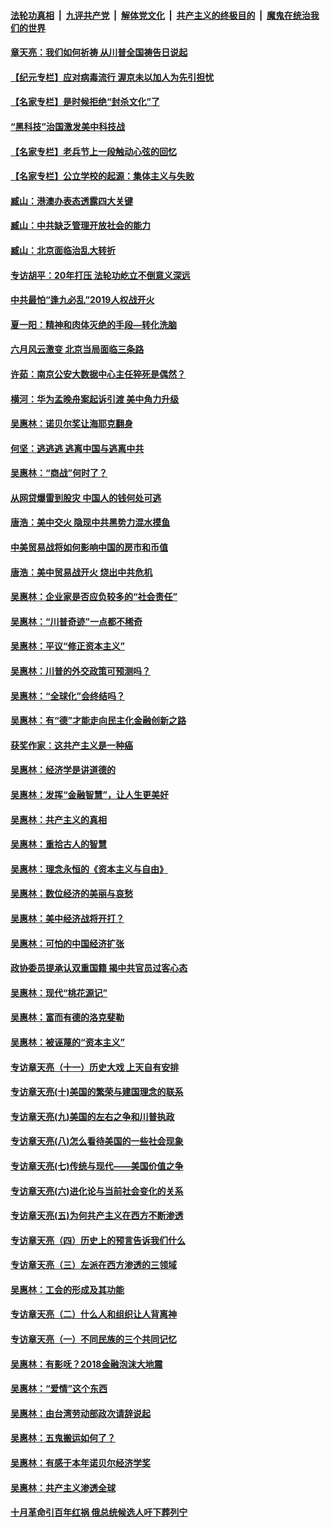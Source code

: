 ####  [法轮功真相](../../../../basic/blob/master/README.md?t=07040602) &nbsp;|&nbsp; [九评共产党](../../../../9ping.md/blob/master/README.md?t=07040602) &nbsp;|&nbsp; [解体党文化](../../../../jtdwh.md/blob/master/README.md?t=07040602)  &nbsp;|&nbsp; [共产主义的终极目的](../../../../gczydzjmd.md/blob/master/README.md?t=07040602) &nbsp;|&nbsp; [魔鬼在统治我们的世界](../../../../mgztzwmdsj.md/blob/master/README.md?t=07040602) 

#### [章天亮：我们如何祈祷 从川普全国祷告日说起](../pages/nsc423/n11944627.md?t=07040602) 

#### [【纪元专栏】应对病毒流行 渥京未以加人为先引担忧](../pages/nsc423/n11875714.md?t=07040602) 

#### [【名家专栏】是时候拒绝“封杀文化”了](../pages/nsc423/n11814093.md?t=07040602) 

#### [“黑科技”治国激发美中科技战](../pages/nsc423/n11638056.md?t=07040602) 

#### [【名家专栏】老兵节上一段触动心弦的回忆](../pages/nsc423/n11646016.md?t=07040602) 

#### [【名家专栏】公立学校的起源：集体主义与失败](../pages/nsc423/n11601833.md?t=07040602) 

#### [臧山：港澳办表态透露四大关键](../pages/nsc423/n11421628.md?t=07040602) 

#### [臧山：中共缺乏管理开放社会的能力](../pages/nsc423/n11407457.md?t=07040602) 

#### [臧山：北京面临治乱大转折](../pages/nsc423/n11406895.md?t=07040602) 

#### [专访胡平：20年打压 法轮功屹立不倒意义深远](../pages/nsc423/n11398800.md?t=07040602) 

#### [中共最怕“逢九必乱”2019人权战开火](../pages/nsc423/n11385248.md?t=07040602) 

#### [夏一阳：精神和肉体灭绝的手段—转化洗脑](../pages/nsc423/n11368250.md?t=07040602) 

#### [六月风云激变 北京当局面临三条路](../pages/nsc423/n11313668.md?t=07040602) 

#### [许茹：南京公安大数据中心主任猝死是偶然？](../pages/nsc423/n11064744.md?t=07040602) 

#### [横河：华为孟晚舟案起诉引渡 美中角力升级](../pages/nsc423/n11027230.md?t=07040602) 

#### [吴惠林：诺贝尔奖让海耶克翻身](../pages/nsc423/n10890049.md?t=07040602) 

#### [何坚：逃逃逃 逃离中国与逃离中共](../pages/nsc423/n10592891.md?t=07040602) 

#### [吴惠林：“商战”何时了？](../pages/nsc423/n10573558.md?t=07040602) 

#### [从网贷爆雷到股灾 中国人的钱何处可逃](../pages/nsc423/n10572800.md?t=07040602) 

#### [唐浩：美中交火 隐现中共黑势力混水摸鱼](../pages/nsc423/n10544040.md?t=07040602) 

#### [中美贸易战将如何影响中国的房市和币值](../pages/nsc423/n10543697.md?t=07040602) 

#### [唐浩：美中贸易战开火 烧出中共危机](../pages/nsc423/n10540126.md?t=07040602) 

#### [吴惠林：企业家是否应负较多的“社会责任”](../pages/nsc423/n10535022.md?t=07040602) 

#### [吴惠林：“川普奇迹”一点都不稀奇](../pages/nsc423/n10512808.md?t=07040602) 

#### [吴惠林：平议“修正资本主义”](../pages/nsc423/n10495724.md?t=07040602) 

#### [吴惠林：川普的外交政策可预测吗？](../pages/nsc423/n10462387.md?t=07040602) 

#### [吴惠林：“全球化”会终结吗？](../pages/nsc423/n10452838.md?t=07040602) 

#### [吴惠林：有“德”才能走向民主化金融创新之路](../pages/nsc423/n10432292.md?t=07040602) 

#### [获奖作家：这共产主义是一种癌](../pages/nsc423/n10431541.md?t=07040602) 

#### [吴惠林：经济学是讲道德的](../pages/nsc423/n10398014.md?t=07040602) 

#### [吴惠林：发挥“金融智慧”，让人生更美好](../pages/nsc423/n10375019.md?t=07040602) 

#### [吴惠林：共产主义的真相](../pages/nsc423/n10351394.md?t=07040602) 

#### [吴惠林：重拾古人的智慧](../pages/nsc423/n10337691.md?t=07040602) 

#### [吴惠林：理念永恒的《资本主义与自由》](../pages/nsc423/n10316274.md?t=07040602) 

#### [吴惠林：数位经济的美丽与哀愁](../pages/nsc423/n10292946.md?t=07040602) 

#### [吴惠林：美中经济战将开打？](../pages/nsc423/n10258825.md?t=07040602) 

#### [吴惠林：可怕的中国经济扩张](../pages/nsc423/n10219147.md?t=07040602) 

#### [政协委员提承认双重国籍 揭中共官员过客心态](../pages/nsc423/n10208809.md?t=07040602) 

#### [吴惠林：现代“桃花源记”](../pages/nsc423/n10185234.md?t=07040602) 

#### [吴惠林：富而有德的洛克斐勒](../pages/nsc423/n10142264.md?t=07040602) 

#### [吴惠林：被诬蔑的“资本主义”](../pages/nsc423/n10124816.md?t=07040602) 

#### [专访章天亮（十一）历史大戏 上天自有安排](../pages/nsc423/n10094905.md?t=07040602) 

#### [专访章天亮(十)美国的繁荣与建国理念的联系](../pages/nsc423/n10094899.md?t=07040602) 

#### [专访章天亮(九)美国的左右之争和川普执政](../pages/nsc423/n10094889.md?t=07040602) 

#### [专访章天亮(八)怎么看待美国的一些社会现象](../pages/nsc423/n10094857.md?t=07040602) 

#### [专访章天亮(七)传统与现代——美国价值之争](../pages/nsc423/n10093140.md?t=07040602) 

#### [专访章天亮(六)进化论与当前社会变化的关系](../pages/nsc423/n10092036.md?t=07040602) 

#### [专访章天亮(五)为何共产主义在西方不断渗透](../pages/nsc423/n10083620.md?t=07040602) 

#### [专访章天亮（四）历史上的预言告诉我们什么](../pages/nsc423/n10083606.md?t=07040602) 

#### [专访章天亮（三）左派在西方渗透的三领域](../pages/nsc423/n10081115.md?t=07040602) 

#### [吴惠林：工会的形成及其功能](../pages/nsc423/n10080633.md?t=07040602) 

#### [专访章天亮（二）什么人和组织让人背离神](../pages/nsc423/n10076637.md?t=07040602) 

#### [专访章天亮（一）不同民族的三个共同记忆](../pages/nsc423/n10074188.md?t=07040602) 

#### [吴惠林：有影呒？2018金融泡沫大地震](../pages/nsc423/n10040534.md?t=07040602) 

#### [吴惠林：“爱情”这个东西](../pages/nsc423/n10019423.md?t=07040602) 

#### [吴惠林：由台湾劳动部政次请辞说起](../pages/nsc423/n9979679.md?t=07040602) 

#### [吴惠林：五鬼搬运如何了？](../pages/nsc423/n9925338.md?t=07040602) 

#### [吴惠林：有感于本年诺贝尔经济学奖](../pages/nsc423/n9871883.md?t=07040602) 

#### [吴惠林：共产主义渗透全球](../pages/nsc423/n9812748.md?t=07040602) 

#### [十月革命引百年红祸 俄总统候选人吁下葬列宁](../pages/nsc423/n9810182.md?t=07040602) 

